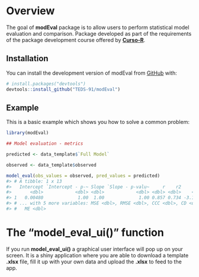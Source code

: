 
<!-- README.md is generated from README.Rmd. Please edit that file -->

# Overview

<!-- badges: start -->
<!-- badges: end -->

The goal of **modEval** package is to allow users to perform statistical
model evaluation and comparison. Package developed as part of the
requirements of the package development course offered by
[**Curso-R**](https://curso-r.com/).

## Installation

You can install the development version of modEval from
[GitHub](https://github.com/) with:

``` r
# install.packages("devtools")
devtools::install_github("TEDS-91/modEval")
```

## Example

This is a basic example which shows you how to solve a common problem:

``` r
library(modEval)

## Model evaluation - metrics

predicted <- data_template$`Full Model`

observed <- data_template$observed

model_eval(obs_values = observed, pred_values = predicted)
#> # A tibble: 1 x 13
#>   Intercept `Intercept - p-~ Slope `Slope - p-valu~     r    r2       MB     MAE
#>       <dbl>            <dbl> <dbl>            <dbl> <dbl> <dbl>    <dbl>   <dbl>
#> 1   0.00480             1.00  1.00             1.00 0.857 0.734 -3.13e-4 9.77e-6
#> # ... with 5 more variables: MSE <dbl>, RMSE <dbl>, CCC <dbl>, CD <dbl>,
#> #   ME <dbl>
```

# The “model_eval_ui()” function

If you run **model_eval_ui()** a graphical user interface will pop up on
your screen. It is a shiny application where you are able to download a
template **.xlsx** file, fill it up with your own data and upload the
**.xlsx** to feed to the app.
